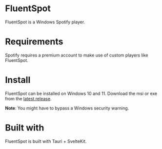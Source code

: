 # FluentSpot

FluentSpot is a Windows Spotify player.

# Requirements

Spotify requires a premium account to make use of custom players like FluentSpot.

# Install

FluentSpot can be installed on Windows 10 and 11. Download the msi or exe from the [latest release](https://github.com/gyoge0/fluent-spot/releases).

**Note**: You might have to bypass a Windows security warning.

# Built with

FluentSpot is built with Tauri + SvelteKit.

